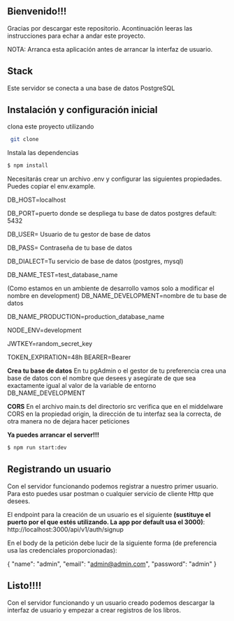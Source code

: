 ## Bienvenido!!!

Gracias por descargar este repositorio. Acontinuación leeras las instrucciones para echar a andar este proyecto.

NOTA: Arranca esta aplicación antes de arrancar la interfaz de usuario.

## Stack
Este servidor se conecta a una base de datos PostgreSQL

## Instalación y configuración inicial

clona este proyecto utilizando
```bash
 git clone
```
Instala las dependencias
```bash
$ npm install
```
Necesitarás crear un archivo .env y configurar las siguientes propiedades. Puedes copiar el env.example.

DB_HOST=localhost

DB_PORT=puerto donde se despliega tu base de datos postgres default: 5432 

DB_USER= Usuario de tu gestor de base de datos

DB_PASS= Contraseña de tu base de datos 

DB_DIALECT=Tu servicio de base de datos (postgres, mysql)

DB_NAME_TEST=test_database_name 

(Como estamos en un ambiente de desarrollo vamos solo a modificar el nombre en development)
DB_NAME_DEVELOPMENT=nombre de tu base de datos

DB_NAME_PRODUCTION=production_database_name 

NODE_ENV=development

JWTKEY=random_secret_key 

TOKEN_EXPIRATION=48h BEARER=Bearer

**Crea tu base de datos**
En tu pgAdmin o el gestor de tu preferencia crea una base de datos con el nombre que desees y asegúrate de que sea exactamente igual al valor de la variable de entorno DB_NAME_DEVELOPMENT

**CORS**
En el archivo main.ts del directorio src verifica que en el middelware CORS en la propiedad origin, la dirección de tu interfaz sea la correcta, de otra manera no de dejara hacer peticiones

**Ya puedes arrancar el server!!!**
```bash
$ npm run start:dev
```

## Registrando un usuario
Con el servidor funcionando podemos registrar a nuestro primer usuario. Para esto puedes usar postman o cualquier servicio de cliente Http que desees. 

El endpoint para la creación de un usuario es el siguiente **(sustituye el puerto por el que estés utilizando. La app por default usa el 3000)**: http://localhost:3000/api/v1/auth/signup

En el body de la petición debe lucir de la siguiente forma (de preferencia usa las credenciales proporcionadas):

{
		"name": "admin",
		"email": "admin@admin.com",
		"password": "admin"
}

## Listo!!!!
Con el servidor funcionando y un usuario creado podemos descargar la interfaz de usuario y empezar a crear registros de los libros.

